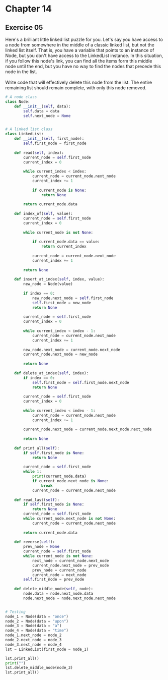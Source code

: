 # Chapter 14

## Exercise 05

Here's a brilliant little linked list puzzle for you. Let's say you have access to a node from somewhere in the middle of a classic linked list, but not the linked list itself. That is, you have a variable that points to an instance of Node, but you don't have access to the LinkedList instance. In this situation, if you follow this node's link, you can find all the items form this middle node until the end, but you have no way to find the nodes that precede this node in the list.<br>
<br>
Write code that will effectively delete this node from the list. The entire remaining list should remain complete, with only this node removed.

```python
# A node class
class Node:
    def __init__(self, data):
        self.data = data
        self.next_node = None


# A linked list class
class LinkedList:
    def __init__(self, first_node):
        self.first_node = first_node
    
    def read(self, index):
        current_node = self.first_node
        current_index = 0
        
        while current_index < index:
            current_node = current_node.next_node
            current_index += 1
            
            if current_node is None:
                return None
        
        return current_node.data
    
    def index_of(self, value):
        current_node = self.first_node
        current_index = 0
        
        while current_node is not None:
            
            if current_node.data == value:
                return current_index
            
            current_node = current_node.next_node
            current_index += 1
        
        return None
    
    def insert_at_index(self, index, value):
        new_node = Node(value)
        
        if index == 0:
            new_node.next_node = self.first_node
            self.first_node = new_node
            return None
        
        current_node = self.first_node
        current_index = 0
        
        while current_index < index - 1:
            current_node = current_node.next_node
            current_index += 1
        
        new_node.next_node = current_node.next_node
        current_node.next_node = new_node
        
        return None
    
    def delete_at_index(self, index):
        if index == 0:
            self.first_node = self.first_node.next_node
            return None
        
        current_node = self.first_node
        current_index = 0
        
        while current_index < index - 1:
            current_node = current_node.next_node
            current_index += 1
        
        current_node.next_node = current_node.next_node.next_node
        
        return None
    
    def print_all(self):
        if self.first_node is None:
            return None
        
        current_node = self.first_node
        while 1:
            print(current_node.data)
            if current_node.next_node is None:
                break
            current_node = current_node.next_node
    
    def read_last(self):
        if self.first_node is None:
            return None
        current_node = self.first_node
        while current_node.next_node is not None:
            current_node = current_node.next_node
        
        return current_node.data
    
    def reverse(self):
        prev_node = None
        current_node = self.first_node
        while current_node is not None:
            next_node = current_node.next_node
            current_node.next_node = prev_node
            prev_node = current_node
            current_node = next_node
        self.first_node = prev_node
    
    def delete_middle_node(self, node):
        node.data = node.next_node.data
        node.next_node = node.next_node.next_node


# Testing
node_1 = Node(data = "once")
node_2 = Node(data = "upon")
node_3 = Node(data = "a")
node_4 = Node(data = "time")
node_1.next_node = node_2
node_2.next_node = node_3
node_3.next_node = node_4
lst = LinkedList(first_node = node_1)

lst.print_all()
print("")
lst.delete_middle_node(node_3)
lst.print_all()
```
